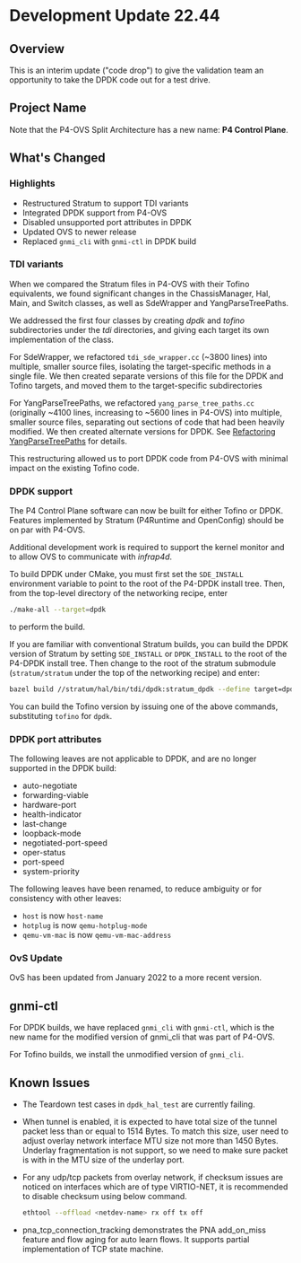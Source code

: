 # Development Update 22.44

## Overview

This is an interim update ("code drop") to give the validation team
an opportunity to take the DPDK code out for a test drive.

## Project Name

Note that the P4-OVS Split Architecture has a new name: **P4 Control Plane**.

## What's Changed

### Highlights

- Restructured Stratum to support TDI variants
- Integrated DPDK support from P4-OVS
- Disabled unsupported port attributes in DPDK
- Updated OVS to newer release
- Replaced `gnmi_cli` with `gnmi-ctl` in DPDK build

### TDI variants

When we compared the Stratum files in P4-OVS with their Tofino equivalents,
we found significant changes in the ChassisManager, Hal, Main, and Switch
classes, as well as SdeWrapper and YangParseTreePaths.

We addressed the first four classes by creating *dpdk* and *tofino*
subdirectories under the *tdi* directories, and giving each target its
own implementation of the class.

For SdeWrapper, we refactored `tdi_sde_wrapper.cc` (\~3800 lines) into
multiple, smaller source files, isolating the target-specific methods
in a single file. We then created separate versions of this file for
the DPDK and Tofino targets, and moved them to the target-specific
subdirectories

For YangParseTreePaths, we refactored `yang_parse_tree_paths.cc`
(originally \~4100 lines, increasing to \~5600 lines in P4-OVS) into
multiple, smaller source files, separating out sections of code that
had been heavily modified. We then created alternate versions for DPDK.
See [Refactoring YangParseTreePaths](https://github.com/ipdk-io/stratum-dev/blob/split-arch/stratum/docs/refactoring_yang_parse_tree_paths.md)
for details.

This restructuring allowed us to port DPDK code from P4-OVS with minimal
impact on the existing Tofino code.

### DPDK support

The P4 Control Plane software can now be built for either Tofino or
DPDK. Features implemented by Stratum (P4Runtime and OpenConfig) should
be on par with P4-OVS.

Additional development work is required to support the kernel monitor
and to allow OVS to communicate with *infrap4d*.

To build DPDK under CMake, you must first set the `SDE_INSTALL`
environment variable to point to the root of the P4-DPDK install tree.
Then, from the top-level directory of the networking recipe, enter

```bash
./make-all --target=dpdk
```

to perform the build.

If you are familiar with conventional Stratum builds, you can build the
DPDK version of Stratum by setting `SDE_INSTALL` or `DPDK_INSTALL` to
the root of the P4-DPDK install tree. Then change to the root of the
stratum submodule (`stratum/stratum` under the top of the networking recipe)
and enter:

```bash
bazel build //stratum/hal/bin/tdi/dpdk:stratum_dpdk --define target=dpdk
```

You can build the Tofino version by issuing one of the above commands,
substituting `tofino` for `dpdk`.

### DPDK port attributes

The following leaves are not applicable to DPDK, and are no longer
supported in the DPDK build:

- auto-negotiate
- forwarding-viable
- hardware-port
- health-indicator
- last-change
- loopback-mode
- negotiated-port-speed
- oper-status
- port-speed
- system-priority

The following leaves have been renamed, to reduce ambiguity or
for consistency with other leaves:

- `host` is now `host-name`
- `hotplug` is now `qemu-hotplug-mode`
- `qemu-vm-mac` is now `qemu-vm-mac-address`

### OvS Update

OvS has been updated from January 2022 to a more recent version.

## gnmi-ctl

For DPDK builds, we have replaced `gnmi_cli` with `gnmi-ctl`, which is
the new name for the modified version of gnmi_cli that was part of P4-OVS.

For Tofino builds, we install the unmodified version of `gnmi_cli`.

## Known Issues

- The Teardown test cases in `dpdk_hal_test` are currently failing.

- When tunnel is enabled, it is expected to have total size of the tunnel
  packet less than or equal to 1514 Bytes. To match this size, user need to
  adjust overlay network interface MTU size not more than 1450 Bytes.
  Underlay fragmentation is not support, so we need to make sure packet is
  with in the MTU size of the underlay port.

- For any udp/tcp packets from overlay network, if checksum issues are
  noticed on interfaces which are of type VIRTIO-NET, it is recommended to
  disable checksum using below command.

  ```bash
  ethtool --offload <netdev-name> rx off tx off
  ```

- pna_tcp_connection_tracking demonstrates the PNA add_on_miss feature and
  flow aging for auto learn flows. It supports partial implementation of TCP
  state machine.

